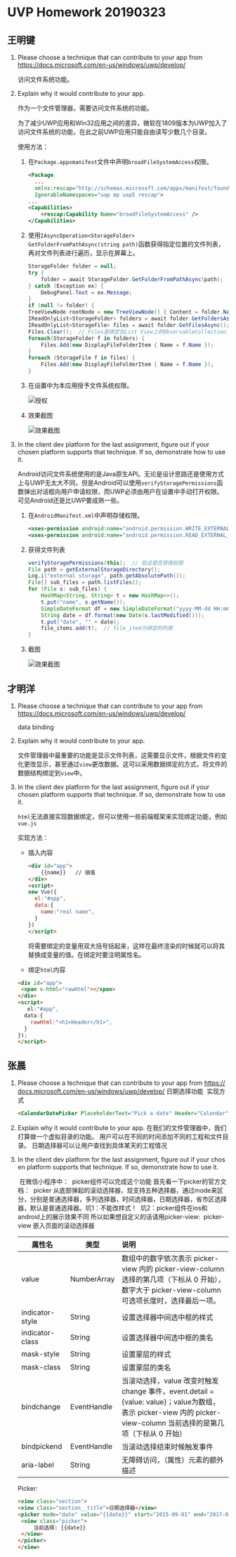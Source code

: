 # UVP Homework 20190323

## 王明键

1. Please choose a technique that can contribute to your app from https://docs.microsoft.com/en-us/windows/uwp/develop/

   访问文件系统功能。

2. Explain why it would contribute to your app.

   作为一个文件管理器，需要访问文件系统的功能。

   为了减少UWP应用和Win32应用之间的差异，微软在1809版本为UWP加入了访问文件系统的功能，在此之前UWP应用只能自由读写少数几个目录。

   使用方法：

   1. 在```Package.appxmanifest```文件中声明```broadFileSystemAccess```权限。

      ```xml
      <Package
        ...
        xmlns:rescap="http://schemas.microsoft.com/appx/manifest/foundation/windows10/restrictedcapabilities"
        IgnorableNamespaces="uap mp uap5 rescap">
      ...
      <Capabilities>
          <rescap:Capability Name="broadFileSystemAccess" />
      </Capabilities>
      ```

   2. 使用```IAsyncOperation<StorageFolder> GetFolderFromPathAsync(string path)```函数获得指定位置的文件列表，再对文件列表进行遍历，显示在屏幕上。

      ```C#
      StorageFolder folder = null;
      try {
          folder = await StorageFolder.GetFolderFromPathAsync(path);
      } catch (Exception ex) {
          DebugPanel.Text = ex.Message;
      }
      if (null != folder) {
      TreeViewNode rootNode = new TreeViewNode() { Content = folder.Name };
      IReadOnlyList<StorageFolder> folders = await folder.GetFoldersAsync();
      IReadOnlyList<StorageFile> files = await folder.GetFilesAsync();
      Files.Clear();  // Files是绑定在List View上的ObservableCollection
      foreach(StorageFolder f in folders) {
          Files.Add(new DisplayFileFolderItem { Name = f.Name });
      }
      foreach (StorageFile f in files) {
          Files.Add(new DisplayFileFolderItem { Name = f.Name });
      }
      ```

   3. 在设置中为本应用授予文件系统权限。

      ![授权](part2-wmj-3.png)

   4. 效果截图
   
      ![效果截图](part2-wmj-1.png)

3. In the client dev platform for the last assignment, figure out if your chosen platform supports that technique. If so, demonstrate how to use it.

   Android访问文件系统使用的是Java原生API。无论是设计思路还是使用方式上与UWP无太大不同，但是Android可以使用```verifyStoragePermissions```函数弹出对话框向用户申请权限，而UWP必须由用户在设置中手动打开权限。可见Android还是比UWP要成熟一些。

   1. 在```AndroidManifest.xml```中声明存储权限。

      ```xml
      <uses-permission android:name="android.permission.WRITE_EXTERNAL_STORAGE" />
      <uses-permission android:name="android.permission.READ_EXTERNAL_STORAGE" />
      ```

   2. 获得文件列表

      ```java
      verifyStoragePermissions(this);  // 验证是否获得权限
      File path = getExternalStorageDirectory();
      Log.i("external storage", path.getAbsolutePath());
      File[] sub_files = path.listFiles();
      for (File s: sub_files) {
          HashMap<String, String> t = new HashMap<>();
          t.put("name", s.getName());
          SimpleDateFormat df = new SimpleDateFormat("yyyy-MM-dd HH:mm:ss", Locale.CHINA);
          String date = df.format(new Date(s.lastModified()));
          t.put("date", "" + date);
          file_items.add(t);  // file_item为绑定的列表
      }
      ```

   3. 截图
   
      ![效果截图](part2-wmj-2.png)
      

## 才明洋

1. Please choose a technique that can contribute to your app from https://docs.microsoft.com/en-us/windows/uwp/develop/

   data binding

2. Explain why it would contribute to your app.

   文件管理器中最重要的功能是显示文件列表，这需要显示文件，根据文件的变化更改显示，甚至通过`view`更改数据。这可以采用数据绑定的方式，将文件的数据结构绑定到`view`中。

3. In the client dev platform for the last assignment, figure out if your chosen platform supports that technique. If so, demonstrate how to use it.

   `html`无法直接实现数据绑定，但可以使用一些前端框架来实现绑定功能，例如`vue.js`

   实现方法：

   * 插入内容

     ~~~html
     <div id="app">
         {{name}}	// 插值
     </div>
     <script>
     new Vue({
       el:"#app",
       data:{
         name:"real name",
       }
     })
     </script>
     ~~~

     

     将需要绑定的变量用双大括号括起来，这样在最终渲染的时候就可以将其替换成变量的值。在绑定时要注明属性名。

   * 绑定`html`内容

   ~~~html
   <div id="app">
   	<span v-html="rawHtml"></span>
   </div>
   <script>
   	  el:"#app",
     data:{
       rawHtml:"<h1>Header</h1>",
     }
   });
   </script>
   ~~~

## 张晨
1. Please choose a technique that can contribute to your app from https://docs.microsoft.com/en-us/windows/uwp/develop/
      	 日期选择功能
   ​    	 实现方式

      ```xml
   <CalendarDatePicker PlaceholderText="Pick a date" Header="Calendar" />
      ```

2. Explain why it would contribute to your app.
   ​     在我们的文件管理器中，我们打算做一个虚拟目录的功能。
   ​    用户可以在不同的时间添加不同的工程和文件目录。
   ​    日期选择器可以让用户查找到具体某天的工程情况

3. In the client dev platform for the last assignment, figure out if your chosen platform supports that technique. If so, demonstrate how to use it.

   ​    在微信小程序中：
   ​    picker组件可以完成这个功能
   ​    首先看一下picker的官方文档：
   ​    picker
   ​    从底部弹起的滚动选择器，现支持五种选择器，通过mode来区分，分别是普通选择器，多列选择器，时间选择器，日期选择器，省市区选择器，默认是普通选择器。
   ​	坑1：不能改样式！
   ​	坑2：picker组件在ios和android上的展示效果不同
   ​	所以如果想自定义的话请用picker-view:
   ​	picker-view
   ​	嵌入页面的滚动选择器

   | 属性名          | 类型        | 说明                                                         |
   | --------------- | ----------- | :----------------------------------------------------------- |
   | value           | NumberArray | 数组中的数字依次表示 picker-view 内的 picker-view-column 选择的第几项（下标从 0 开始），数字大于 picker-view-column 可选项长度时，选择最后一项。 |
   | indicator-style | String      | 设置选择器中间选中框的样式                                   |
   | indicator-class | String      | 设置选择器中间选中框的类名                                   |
   | mask-style      | String      | 设置蒙层的样式                                               |
   | mask-class      | String      | 设置蒙层的类名                                               |
   | bindchange      | EventHandle | 当滚动选择，value 改变时触发 change 事件，event.detail = {value: value}；value为数组，表示 picker-view 内的 picker-view-column 当前选择的是第几项（下标从 0 开始） |
   | bindpickend     | EventHandle | 当滚动选择结束时候触发事件                                   |
   | aria-label      | String      | 无障碍访问，（属性）元素的额外描述                           |

   Picker:
   ~~~html
   <view class="section">
   <view class="section__title">日期选择器</view>
   <picker mode="date" value="{{date}}" start="2015-09-01" end="2017-09-01" bindchange="bindDateChange">
   	<view class="picker">
   		当前选择: {{date}}
   	</view>
   </picker>
   </view>
   ~~~



